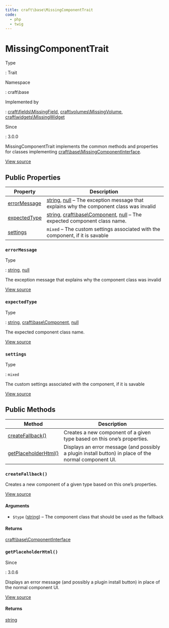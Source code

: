 ```yaml
---
title: craft\base\MissingComponentTrait
code:
  - php
  - twig
---
```


# MissingComponentTrait

Type

:   Trait

Namespace

:   craft\base

Implemented by

:   [craft\fields\MissingField](craft-fields-missingfield.md), [craft\volumes\MissingVolume](craft-volumes-missingvolume.md), [craft\widgets\MissingWidget](craft-widgets-missingwidget.md)

Since

:   3.0.0



MissingComponentTrait implements the common methods and properties for classes implementing [craft\base\MissingComponentInterface](craft-base-missingcomponentinterface.md).





[View source](https://github.com/craftcms/cms/blob/master/src/base/MissingComponentTrait.php)


## Public Properties

| Property                                                         | Description
| ---------------------------------------------------------------- | --------------------------------------------------------------------------------------------------------------------------------------------------------------------------------
| [errorMessage](craft-base-missingcomponenttrait.md#errormessage) | [string](http://php.net/language.types.string), [null](http://php.net/language.types.null) – The exception message that explains why the component class was invalid
| [expectedType](craft-base-missingcomponenttrait.md#expectedtype) | [string](http://php.net/language.types.string), [craft\base\Component](craft-base-component.md), [null](http://php.net/language.types.null) – The expected component class name.
| [settings](craft-base-missingcomponenttrait.md#settings)         | `mixed` – The custom settings associated with the component, if it is savable

### `errorMessage`



Type

:   [string](http://php.net/language.types.string), [null](http://php.net/language.types.null)



The exception message that explains why the component class was invalid



[View source](https://github.com/craftcms/cms/blob/master/src/base/MissingComponentTrait.php#L31)



### `expectedType`



Type

:   [string](http://php.net/language.types.string), [craft\base\Component](craft-base-component.md), [null](http://php.net/language.types.null)



The expected component class name.



[View source](https://github.com/craftcms/cms/blob/master/src/base/MissingComponentTrait.php#L26)



### `settings`



Type

:   `mixed`



The custom settings associated with the component, if it is savable



[View source](https://github.com/craftcms/cms/blob/master/src/base/MissingComponentTrait.php#L36)







## Public Methods

| Method                                                                                | Description
| ------------------------------------------------------------------------------------- | -----------------------------------------------------------------------------------------------------
| [createFallback()](craft-base-missingcomponenttrait.md#method-createfallback)         | Creates a new component of a given type based on this one’s properties.
| [getPlaceholderHtml()](craft-base-missingcomponenttrait.md#method-getplaceholderhtml) | Displays an error message (and possibly a plugin install button) in place of the normal component UI.

### `createFallback()`





Creates a new component of a given type based on this one’s properties.




[View source](https://github.com/craftcms/cms/blob/master/src/base/MissingComponentTrait.php#L44-L52)


#### Arguments

- `$type` ([string](http://php.net/language.types.string)) – The component class that should be used as the fallback

#### Returns

[craft\base\ComponentInterface](craft-base-componentinterface.md)



### `getPlaceholderHtml()`



Since

:   3.0.6



Displays an error message (and possibly a plugin install button) in place of the normal component UI.




[View source](https://github.com/craftcms/cms/blob/master/src/base/MissingComponentTrait.php#L60-L139)



#### Returns

[string](http://php.net/language.types.string)









